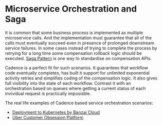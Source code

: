 # Microservice Orchestration and Saga

It is common that some business process is implemented as multiple microservice calls.
And the implementation must guarantee that all of the calls must eventually succeed even in presence of prolonged downstream service failures.
In some cases instead of trying to complete the process by retrying for a long time some compensation rollback logic should be executed.
[Saga Pattern](https://microservices.io/patterns/data/saga.html) is one way to standardise on compensation APIs.

Cadence is a perfect fit for such scenarios. It guarantees that workflow code eventually completes, has built it support
for unlimited exponential activity retries and simplifies coding of the compensation logic. It also gives full visibility into the state of each workflow. Contrast it with an orchestration based on queues where getting a current status of each invividual request is practically imposisble.

The real life examples of Cadence based service orchestration scenarios:

 * [Deployment to Kubernetes by Banzai Cloud](https://banzaicloud.com/blog/introduction-to-cadence/)
 * [Uber Customer Obsession Platform](https://eng.uber.com/customer-obsession-ticket-routing-workflow-and-orchestration-engine/)



